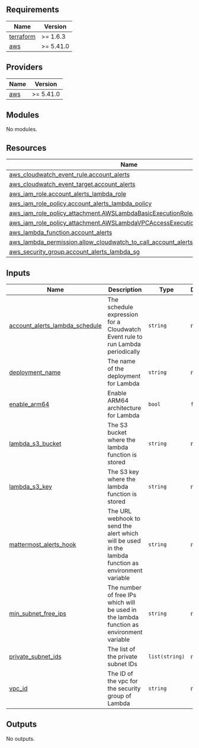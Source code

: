 ## Requirements

| Name | Version |
|------|---------|
| <a name="requirement_terraform"></a> [terraform](#requirement\_terraform) | >= 1.6.3 |
| <a name="requirement_aws"></a> [aws](#requirement\_aws) | >= 5.41.0 |

## Providers

| Name | Version |
|------|---------|
| <a name="provider_aws"></a> [aws](#provider\_aws) | >= 5.41.0 |

## Modules

No modules.

## Resources

| Name | Type |
|------|------|
| [aws_cloudwatch_event_rule.account_alerts](https://registry.terraform.io/providers/hashicorp/aws/latest/docs/resources/cloudwatch_event_rule) | resource |
| [aws_cloudwatch_event_target.account_alerts](https://registry.terraform.io/providers/hashicorp/aws/latest/docs/resources/cloudwatch_event_target) | resource |
| [aws_iam_role.account_alerts_lambda_role](https://registry.terraform.io/providers/hashicorp/aws/latest/docs/resources/iam_role) | resource |
| [aws_iam_role_policy.account_alerts_lambda_policy](https://registry.terraform.io/providers/hashicorp/aws/latest/docs/resources/iam_role_policy) | resource |
| [aws_iam_role_policy_attachment.AWSLambdaBasicExecutionRoleAccountAlerts](https://registry.terraform.io/providers/hashicorp/aws/latest/docs/resources/iam_role_policy_attachment) | resource |
| [aws_iam_role_policy_attachment.AWSLambdaVPCAccessExecutionRoleAccountAlerts](https://registry.terraform.io/providers/hashicorp/aws/latest/docs/resources/iam_role_policy_attachment) | resource |
| [aws_lambda_function.account_alerts](https://registry.terraform.io/providers/hashicorp/aws/latest/docs/resources/lambda_function) | resource |
| [aws_lambda_permission.allow_cloudwatch_to_call_account_alerts](https://registry.terraform.io/providers/hashicorp/aws/latest/docs/resources/lambda_permission) | resource |
| [aws_security_group.account_alerts_lambda_sg](https://registry.terraform.io/providers/hashicorp/aws/latest/docs/resources/security_group) | resource |

## Inputs

| Name | Description | Type | Default | Required |
|------|-------------|------|---------|:--------:|
| <a name="input_account_alerts_lambda_schedule"></a> [account\_alerts\_lambda\_schedule](#input\_account\_alerts\_lambda\_schedule) | The schedule expression for a Cloudwatch Event rule to run Lambda periodically | `string` | n/a | yes |
| <a name="input_deployment_name"></a> [deployment\_name](#input\_deployment\_name) | The name of the deployment for Lambda | `string` | n/a | yes |
| <a name="input_enable_arm64"></a> [enable\_arm64](#input\_enable\_arm64) | Enable ARM64 architecture for Lambda | `bool` | `false` | no |
| <a name="input_lambda_s3_bucket"></a> [lambda\_s3\_bucket](#input\_lambda\_s3\_bucket) | The S3 bucket where the lambda function is stored | `string` | n/a | yes |
| <a name="input_lambda_s3_key"></a> [lambda\_s3\_key](#input\_lambda\_s3\_key) | The S3 key where the lambda function is stored | `string` | n/a | yes |
| <a name="input_mattermost_alerts_hook"></a> [mattermost\_alerts\_hook](#input\_mattermost\_alerts\_hook) | The URL webhook to send the alert which will be used in the lambda function as environment variable | `string` | n/a | yes |
| <a name="input_min_subnet_free_ips"></a> [min\_subnet\_free\_ips](#input\_min\_subnet\_free\_ips) | The number of free IPs which will be used in the lambda function as environment variable | `string` | n/a | yes |
| <a name="input_private_subnet_ids"></a> [private\_subnet\_ids](#input\_private\_subnet\_ids) | The list of the private subnet IDs | `list(string)` | n/a | yes |
| <a name="input_vpc_id"></a> [vpc\_id](#input\_vpc\_id) | The ID of the vpc for the security group of Lambda | `string` | n/a | yes |

## Outputs

No outputs.
